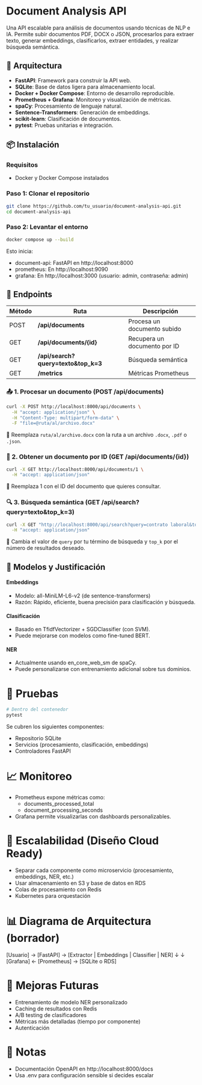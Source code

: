# Document Analysis API

Una API escalable para análisis de documentos usando técnicas de NLP e IA. Permite subir documentos PDF, DOCX o JSON, procesarlos para extraer texto, generar embeddings, clasificarlos, extraer entidades, y realizar búsqueda semántica.

## 🧱 Arquitectura

- **FastAPI**: Framework para construir la API web.
- **SQLite**: Base de datos ligera para almacenamiento local.
- **Docker + Docker Compose**: Entorno de desarrollo reproducible.
- **Prometheus + Grafana**: Monitoreo y visualización de métricas.
- **spaCy**: Procesamiento de lenguaje natural.
- **Sentence-Transformers**: Generación de embeddings.
- **scikit-learn**: Clasificación de documentos.
- **pytest**: Pruebas unitarias e integración.

## 📦 Instalación

### Requisitos

- Docker y Docker Compose instalados

### Paso 1: Clonar el repositorio

```bash
git clone https://github.com/tu_usuario/document-analysis-api.git
cd document-analysis-api
```

### Paso 2: Levantar el entorno
```bash
docker compose up --build
```
Esto inicia:

- document-api: FastAPI en http://localhost:8000
- prometheus: En http://localhost:9090
- grafana: En http://localhost:3000 (usuario: admin, contraseña: admin)

## 🚀 Endpoints
| Método   | Ruta                                | Descripción |
|----------|-------------------------------------|-------------|
| POST  | **/api/documents**                  | Procesa un documento subido  |
| GET  | **/api/documents/{id}**             | Recupera un documento por ID  |
| GET  | **/api/search?query=texto&top_k=3** | Búsqueda semántica  |
| GET  | **/metrics**                        | Métricas Prometheus |
		
### 📤 1. Procesar un documento (POST /api/documents)
```bash
curl -X POST http://localhost:8000/api/documents \
  -H "accept: application/json" \
  -H "Content-Type: multipart/form-data" \
  -F "file=@ruta/al/archivo.docx"
```
🔁 Reemplaza `ruta/al/archivo.docx` con la ruta a un archivo `.docx`, `.pdf` o `.json`.

### 📄 2. Obtener un documento por ID (GET /api/documents/{id})
```bash
curl -X GET http://localhost:8000/api/documents/1 \
  -H "accept: application/json"
```
🔁 Reemplaza 1 con el ID del documento que quieres consultar.

### 🔍 3. Búsqueda semántica (GET /api/search?query=texto&top_k=3)
```bash
curl -X GET "http://localhost:8000/api/search?query=contrato laboral&top_k=3" \
  -H "accept: application/json"
```
🔁 Cambia el valor de `query` por tu término de búsqueda y `top_k` por el número de resultados deseado.

## 🧠 Modelos y Justificación
#### Embeddings
- Modelo: all-MiniLM-L6-v2 (de sentence-transformers)
- Razón: Rápido, eficiente, buena precisión para clasificación y búsqueda.

#### Clasificación
- Basado en TfidfVectorizer + SGDClassifier (con SVM). 
- Puede mejorarse con modelos como fine-tuned BERT.

#### NER
- Actualmente usando en_core_web_sm de spaCy. 
- Puede personalizarse con entrenamiento adicional sobre tus dominios.

# 🔬 Pruebas
```bash
# Dentro del contenedor
pytest
```

Se cubren los siguientes componentes:

- Repositorio SQLite 
- Servicios (procesamiento, clasificación, embeddings)
- Controladores FastAPI

# 📈 Monitoreo
- Prometheus expone métricas como:
  - documents_processed_total 
  - document_processing_seconds
- Grafana permite visualizarlas con dashboards personalizables.

# 📐 Escalabilidad (Diseño Cloud Ready)
- Separar cada componente como microservicio (procesamiento, embeddings, NER, etc.)
- Usar almacenamiento en S3 y base de datos en RDS 
- Colas de procesamiento con Redis 
- Kubernetes para orquestación

# 📊 Diagrama de Arquitectura (borrador)

[Usuario] → [FastAPI] → [Extractor | Embeddings | Classifier | NER]
     ↓                      ↓
 [Grafana] ← [Prometheus]   → [SQLite o RDS]

# 🧪 Mejoras Futuras
- Entrenamiento de modelo NER personalizado 
- Caching de resultados con Redis 
- A/B testing de clasificadores
- Métricas más detalladas (tiempo por componente)
- Autenticación

# 📝 Notas
- Documentación OpenAPI en http://localhost:8000/docs
- Usa .env para configuración sensible si decides escalar

